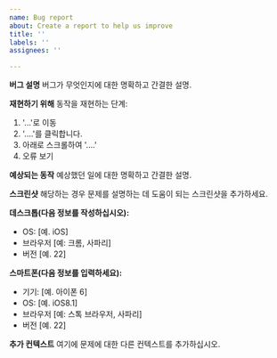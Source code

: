 ```yaml
---
name: Bug report
about: Create a report to help us improve
title: ''
labels: ''
assignees: ''

---
```


**버그 설명**
버그가 무엇인지에 대한 명확하고 간결한 설명.

**재현하기 위해**
동작을 재현하는 단계:
1. '...'로 이동
2. '....'를 클릭합니다.
3. 아래로 스크롤하여 '....'
4. 오류 보기

**예상되는 동작**
예상했던 일에 대한 명확하고 간결한 설명.

**스크린샷**
해당하는 경우 문제를 설명하는 데 도움이 되는 스크린샷을 추가하세요.

**데스크톱(다음 정보를 작성하십시오):**
  - OS: [예. iOS]
  - 브라우저 [예: 크롬, 사파리]
  - 버전 [예. 22]

**스마트폰(다음 정보를 입력하세요):**
  - 기기: [예. 아이폰 6]
  - OS: [예. iOS8.1]
  - 브라우저 [예: 스톡 브라우저, 사파리]
  - 버전 [예. 22]

**추가 컨텍스트**
여기에 문제에 대한 다른 컨텍스트를 추가하십시오.
